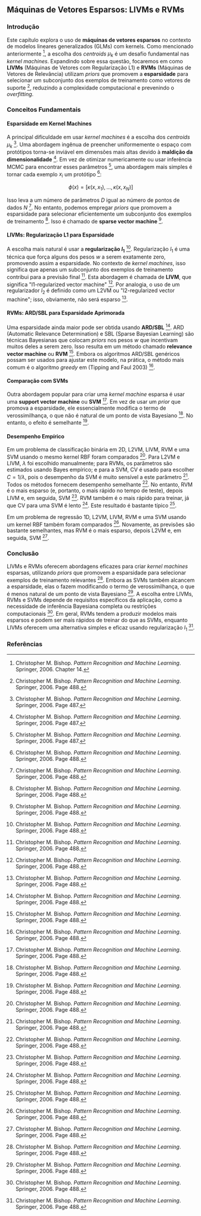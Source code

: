 ## Máquinas de Vetores Esparsos: LIVMs e RVMs

### Introdução
Este capítulo explora o uso de **máquinas de vetores esparsos** no contexto de modelos lineares generalizados (GLMs) com kernels. Como mencionado anteriormente [^486], a escolha dos *centroids* $\mu_k$ é um desafio fundamental nas *kernel machines*. Expandindo sobre essa questão, focaremos em como **LIVMs** (Máquinas de Vetores com Regularização L1) e **RVMs** (Máquinas de Vetores de Relevância) utilizam *priors* que promovem a **esparsidade** para selecionar um subconjunto dos exemplos de treinamento como vetores de suporte [^488], reduzindo a complexidade computacional e prevenindo o *overfitting*.

### Conceitos Fundamentais

#### Esparsidade em Kernel Machines
A principal dificuldade em usar *kernel machines* é a escolha dos *centroids* $\mu_k$ [^487]. Uma abordagem ingênua de preencher uniformemente o espaço com protótipos torna-se inviável em dimensões mais altas devido à **maldição da dimensionalidade** [^487]. Em vez de otimizar numericamente ou usar inferência MCMC para encontrar esses parâmetros [^487], uma abordagem mais simples é tornar cada exemplo $x_i$ um protótipo [^488]:

$$\phi(x) = [\kappa(x, x_1), ..., \kappa(x, x_N)]$$

Isso leva a um número de parâmetros $D$ igual ao número de pontos de dados $N$ [^488]. No entanto, podemos empregar *priors* que promovem a esparsidade para selecionar eficientemente um subconjunto dos exemplos de treinamento [^488]. Isso é chamado de **sparse vector machine** [^488].

#### LIVMs: Regularização L1 para Esparsidade
A escolha mais natural é usar a **regularização $l_1$** [^488]. Regularização $l_1$ é uma técnica que força alguns dos pesos $w$ a serem exatamente zero, promovendo assim a esparsidade. No contexto de *kernel machines*, isso significa que apenas um subconjunto dos exemplos de treinamento contribui para a previsão final [^488]. Esta abordagem é chamada de **LIVM**, que significa "l1-regularized vector machine" [^488]. Por analogia, o uso de um regularizador $l_2$ é definido como um L2VM ou "l2-regularized vector machine"; isso, obviamente, não será esparso [^488].

#### RVMs: ARD/SBL para Esparsidade Aprimorada
Uma esparsidade ainda maior pode ser obtida usando **ARD/SBL** [^488]. ARD (Automatic Relevance Determination) e SBL (Sparse Bayesian Learning) são técnicas Bayesianas que colocam *priors* nos pesos $w$ que incentivam muitos deles a serem zero. Isso resulta em um método chamado **relevance vector machine** ou **RVM** [^488]. Embora os algoritmos ARD/SBL genéricos possam ser usados para ajustar este modelo, na prática, o método mais comum é o algoritmo *greedy* em (Tipping and Faul 2003) [^488].

#### Comparação com SVMs
Outra abordagem popular para criar uma *kernel machine* esparsa é usar uma **support vector machine** ou **SVM** [^488]. Em vez de usar um *prior* que promova a esparsidade, ele essencialmente modifica o termo de verossimilhança, o que não é natural de um ponto de vista Bayesiano [^488]. No entanto, o efeito é semelhante [^488].

#### Desempenho Empírico
Em um problema de classificação binária em 2D, L2VM, LIVM, RVM e uma SVM usando o mesmo kernel RBF foram comparados [^488]. Para L2VM e LIVM, $\lambda$ foi escolhido manualmente; para RVMs, os parâmetros são estimados usando Bayes empírico; e para a SVM, CV é usado para escolher $C = 1/\lambda$, pois o desempenho da SVM é muito sensível a este parâmetro [^488]. Todos os métodos fornecem desempenho semelhante [^488]. No entanto, RVM é o mais esparso (e, portanto, o mais rápido no tempo de teste), depois LIVM e, em seguida, SVM [^488]. RVM também é o mais rápido para treinar, já que CV para uma SVM é lento [^488]. Este resultado é bastante típico [^488].

Em um problema de regressão 1D, L2VM, LIVM, RVM e uma SVM usando um kernel RBF também foram comparados [^488]. Novamente, as previsões são bastante semelhantes, mas RVM é o mais esparso, depois L2VM e, em seguida, SVM [^488].

### Conclusão
LIVMs e RVMs oferecem abordagens eficazes para criar *kernel machines* esparsas, utilizando *priors* que promovem a esparsidade para selecionar exemplos de treinamento relevantes [^488]. Embora as SVMs também alcancem a esparsidade, elas o fazem modificando o termo de verossimilhança, o que é menos natural de um ponto de vista Bayesiano [^488]. A escolha entre LIVMs, RVMs e SVMs depende de requisitos específicos da aplicação, como a necessidade de inferência Bayesiana completa ou restrições computacionais [^488]. Em geral, RVMs tendem a produzir modelos mais esparsos e podem ser mais rápidos de treinar do que as SVMs, enquanto LIVMs oferecem uma alternativa simples e eficaz usando regularização $l_1$ [^488].

### Referências
[^486]: Christopher M. Bishop. *Pattern Recognition and Machine Learning*. Springer, 2006. Chapter 14.
[^487]: Christopher M. Bishop. *Pattern Recognition and Machine Learning*. Springer, 2006. Page 487.
[^488]: Christopher M. Bishop. *Pattern Recognition and Machine Learning*. Springer, 2006. Page 488.
<!-- END -->